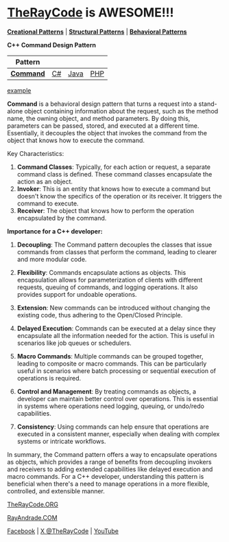 # [TheRayCode](../../../README.md) is AWESOME!!!

**[Creational Patterns](../../Creational/README.md)** | **[Structural Patterns](../../Structural/README.md)** | **[Behavioral Patterns](../README.md)**

**C++ Command Design Pattern**

|Pattern|   |   |   |
|---|---|---|---|
| [**Command**](README.md) | [C#](../../../Csharp/Behavioral/Command/README.md) | [Java](../../../Java/Behavioral/Command/README.md) | [PHP](../../../PHP/Behavioral/Command/README.md) |

[example](CD1/README.md)  

**Command** is a behavioral design pattern that turns a request into a stand-alone object containing information about the request, such as the method name, the owning object, and method parameters. By doing this, parameters can be passed, stored, and executed at a different time. Essentially, it decouples the object that invokes the command from the object that knows how to execute the command.

Key Characteristics:
1. **Command Classes**: Typically, for each action or request, a separate command class is defined. These command classes encapsulate the action as an object.
2. **Invoker**: This is an entity that knows how to execute a command but doesn't know the specifics of the operation or its receiver. It triggers the command to execute.
3. **Receiver**: The object that knows how to perform the operation encapsulated by the command.

**Importance for a C++ developer:**

1. **Decoupling**: The Command pattern decouples the classes that issue commands from classes that perform the command, leading to clearer and more modular code.
  
2. **Flexibility**: Commands encapsulate actions as objects. This encapsulation allows for parameterization of clients with different requests, queuing of commands, and logging operations. It also provides support for undoable operations.

3. **Extension**: New commands can be introduced without changing the existing code, thus adhering to the Open/Closed Principle.

4. **Delayed Execution**: Commands can be executed at a delay since they encapsulate all the information needed for the action. This is useful in scenarios like job queues or schedulers.

5. **Macro Commands**: Multiple commands can be grouped together, leading to composite or macro commands. This can be particularly useful in scenarios where batch processing or sequential execution of operations is required.

6. **Control and Management**: By treating commands as objects, a developer can maintain better control over operations. This is essential in systems where operations need logging, queuing, or undo/redo capabilities.

7. **Consistency**: Using commands can help ensure that operations are executed in a consistent manner, especially when dealing with complex systems or intricate workflows.

In summary, the Command pattern offers a way to encapsulate operations as objects, which provides a range of benefits from decoupling invokers and receivers to adding extended capabilities like delayed execution and macro commands. For a C++ developer, understanding this pattern is beneficial when there's a need to manage operations in a more flexible, controlled, and extensible manner.

[TheRayCode.ORG](https://www.TheRayCode.org)

[RayAndrade.COM](https://www.RayAndrade.com)

[Facebook](https://www.facebook.com/TheRayCode/) | [X @TheRayCode](https://www.x.com/TheRayCode/) | [YouTube](https://www.youtube.com/TheRayCode/)
